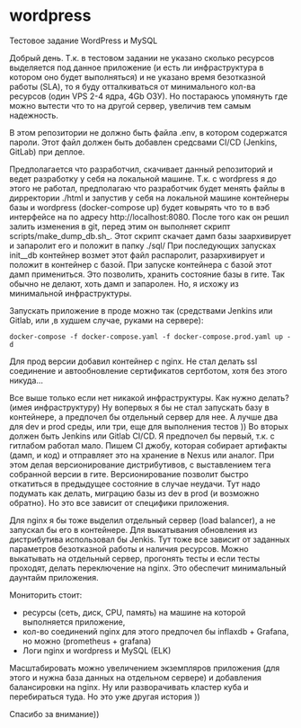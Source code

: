 # wordpress
Тестовое задание WordPress и MySQL

Добрый день. 
Т.к. в тестовом задании не указано сколько ресурсов выделяется под данное приложение (и есть ли инфраструктура в котором оно будет выполняться) и не указано время безотказной работы (SLA), то я буду отталкиваться от минимального кол-ва ресурсов (один VPS 2-4 ядра, 4Gb ОЗУ). Но постараюсь упомянуть где можно вытести что то на другой сервер, увеличив тем самым надежность.

В этом репозитории не должно быть файла .env, в котором содержатся пароли. Этот файл должен быть добавлен  средсвами CI/CD (Jenkins, GitLab) при деплое.

Предполагается что разработчил, скачивает данный репозиторий и ведет разработку у себя на локальной машине. Т.к. с wordpress я до этого не работал, предполагаю что разработчик будет менять файлы в дирректории ./html  и запустив у себя на локальной машине контейнеры базы и wordpress (docker-compose up) будет ковырять что то в вэб интерфейсе на по адресу http://localhost:8080.
После того как он решил залить изменения в git, перед этим он выполняет скрипт scripts/make_dump_db.sh_. Этот скрипт скачает дамп базы заархивирует и запаролит его и положит в папку ./sql/ При последующих запусках init__db контейнер возмет этот файл распаролит, разархивирует и положит в контейнер  с базой. При запуске контейнера с базой этот дамп примениться. Это позволить, хранить состояние базы в гите. Так обычно не делают, хоть дамп и запаролен. Но, я исхожу из минимальной инфраструктуры.  

Запускать приложение в проде можно так (средствами Jenkins или Gitlab, или ,в худшем случае, руками на сервере):
```
docker-compose -f docker-compose.yaml -f docker-compose.prod.yaml up -d 
```

Для прод версии добавил контейнер с nginx. Не стал делать ssl соединение и автообновление сертификатов сертботом, хотя без этого никуда...

Все выше только если нет никакой инфраструктуры. Как нужно делать? (имея  инфраструктуру) 
Ну вопервых я бы не стал запускать базу в контейнере, а предпочел бы отдельный сервер для нее. А лучше два для dev и prod среды, или три, еще для выполнения тестов ))
Во вторых должен быть Jenkins или Gitlab CI/CD. Я предпочел бы первый, т.к. с гитлабом работал мало. Пишем CI джобу, которая собирает артифакты (дамп, и код) и отправляет это на хранение в Nexus или аналог. При этом делая версионирование дистрибутивов, с выставлением тега собранной версии в гите. Версионирование позволит быстро откатиться в предыдущее состояние в случае неудачи.  Тут надо подумать как делать, миграцию базы из dev в prod (и возможно обратно). Но это все зависит от специфики приложения.

Для nginx я бы тоже выделил отдельный сервер (load balancer), а не запускал бы его в контейнере.
Для выкатывания обновления из дистрибутива использовал бы Jenkis. Тут тоже все зависит от заданных параметров безотказной работы и наличия ресурсов. Можно выкатывать на отдельный сервер, прогонять тесты и если тесты проходят, делать переключение на nginx. Это обеспечит минимальный даунтайм приложения. 

Мониторить стоит:
 - ресурсы (сеть, диск, CPU, память) на машине на которой выполняется приложение,
 - кол-во соединений nginx для этого предпочел бы inflaxdb + Grafana, но можно (prometheus + grafana)
 - Логи nginx и wordpress и MySQL (ELK) 

Масштабировать можно увеличением экземпляров приложения (для этого и нужна база данных на отдельном сервере) и добавления балансировки на nginx. Ну или разворачивать кластер куба и перебираться туда. Но это уже другая история )) 

Спасибо за внимание))






